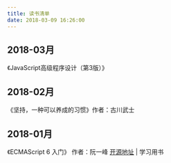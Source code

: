 ```yaml
---
title: 读书清单
date: 2018-03-09 16:26:00
---
```

2018-03月
---

《JavaScript高级程序设计（第3版）》

2018-02月
---

《坚持，一种可以养成的习惯》作者：古川武士

2018-01月
---
《ECMAScript 6 入门》 作者：阮一峰 [开源地址](http://es6.ruanyifeng.com/) | 学习用书  


